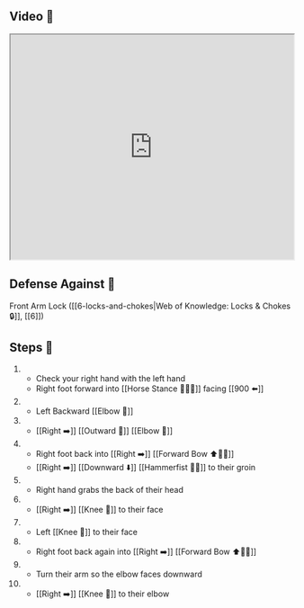 ## Video 🎥

<iframe src="https://www.youtube.com/embed/9HGyEm4YE_0?start=688" width="100%" height="400"></iframe>

## Defense Against 🤺

Front Arm Lock ([[6-locks-and-chokes|Web of Knowledge: Locks & Chokes 🔒]], [[6]])

## Steps 👣

1. - Check your right hand with the left hand 
    - Right foot forward into [[Horse Stance 🏇🧍‍♂️]] facing [[900 ⬅️]]
2. - Left Backward [[Elbow 💪]]
3. - [[Right ➡️]] [[Outward 🔼]] [[Elbow 💪]]
4. - Right foot back into [[Right ➡️]] [[Forward Bow ⬆️🧍‍♂️]]
    - [[Right ➡️]] [[Downward ⬇️]] [[Hammerfist 🔨✊]] to their groin
5. - Right hand grabs the back of their head
6. - [[Right ➡️]] [[Knee 🦵]] to their face
7. - Left [[Knee 🦵]] to their face
8. - Right foot back again into [[Right ➡️]] [[Forward Bow ⬆️🧍‍♂️]]
9. - Turn their arm so the elbow faces downward
10. - [[Right ➡️]] [[Knee 🦵]] to their elbow
